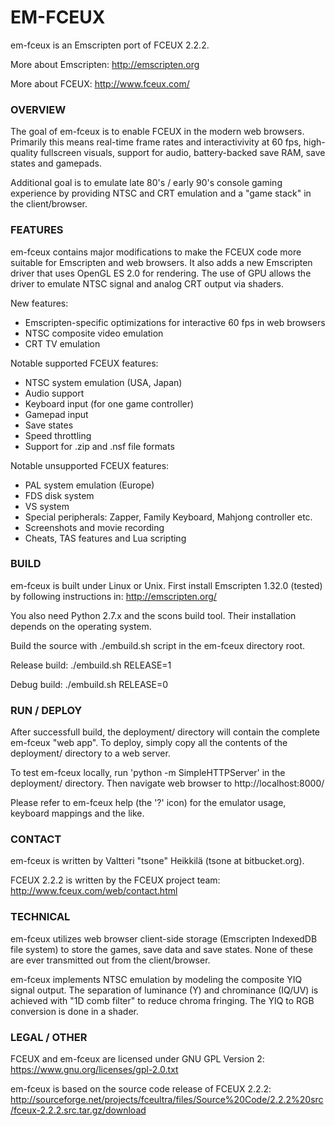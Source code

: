 # EM-FCEUX #

em-fceux is an Emscripten port of FCEUX 2.2.2.

More about Emscripten: http://emscripten.org

More about FCEUX: http://www.fceux.com/


### OVERVIEW ###

The goal of em-fceux is to enable FCEUX in the modern web browsers.
Primarily this means real-time frame rates and interactivivity at 60 fps,
high-quality fullscreen visuals, support for audio, battery-backed
save RAM, save states and gamepads.

Additional goal is to emulate late 80's / early 90's console gaming
experience by providing NTSC and CRT emulation and a "game stack"
in the client/browser.


### FEATURES ###

em-fceux contains major modifications to make the FCEUX code more suitable
for Emscripten and web browsers. It also adds a new Emscripten driver that
uses OpenGL ES 2.0 for rendering. The use of GPU allows the driver to emulate
NTSC signal and analog CRT output via shaders.

New features:

* Emscripten-specific optimizations for interactive 60 fps in web browsers
* NTSC composite video emulation
* CRT TV emulation

Notable supported FCEUX features:

* NTSC system emulation (USA, Japan)
* Audio support
* Keyboard input (for one game controller)
* Gamepad input
* Save states
* Speed throttling
* Support for .zip and .nsf file formats

Notable unsupported FCEUX features:

* PAL system emulation (Europe)
* FDS disk system
* VS system
* Special peripherals: Zapper, Family Keyboard, Mahjong controller etc.
* Screenshots and movie recording
* Cheats, TAS features and Lua scripting


### BUILD ###

em-fceux is built under Linux or Unix. First install Emscripten 1.32.0
(tested) by following instructions in: http://emscripten.org/

You also need Python 2.7.x and the scons build tool. Their installation
depends on the operating system.

Build the source with ./embuild.sh script in the em-fceux directory root.

Release build: ./embuild.sh RELEASE=1

Debug build: ./embuild.sh RELEASE=0


### RUN / DEPLOY ###

After successfull build, the deployment/ directory will contain the
complete em-fceux "web app". To deploy, simply copy all the contents of
the deployment/ directory to a web server.

To test em-fceux locally, run 'python -m SimpleHTTPServer' in the deployment/
directory. Then navigate web browser to http://localhost:8000/

Please refer to em-fceux help (the '?' icon) for the emulator usage,
keyboard mappings and the like.


### CONTACT ###

em-fceux is written by Valtteri "tsone" Heikkilä (tsone at bitbucket.org).

FCEUX 2.2.2 is written by the FCEUX project team: http://www.fceux.com/web/contact.html


### TECHNICAL ###

em-fceux utilizes web browser client-side storage (Emscripten IndexedDB
file system) to store the games, save data and save states. None of these
are ever transmitted out from the client/browser.

em-fceux implements NTSC emulation by modeling the composite YIQ signal
output. The separation of luminance (Y) and chrominance (IQ/UV) is achieved
with "1D comb filter" to reduce chroma fringing. The YIQ to RGB conversion
is done in a shader.


### LEGAL / OTHER ###

FCEUX and em-fceux are licensed under GNU GPL Version 2:
https://www.gnu.org/licenses/gpl-2.0.txt

em-fceux is based on the source code release of FCEUX 2.2.2: 
http://sourceforge.net/projects/fceultra/files/Source%20Code/2.2.2%20src/fceux-2.2.2.src.tar.gz/download